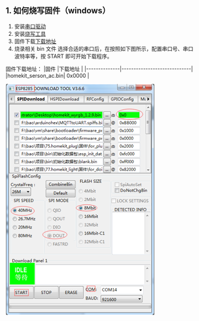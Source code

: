 ## 1. 如何烧写固件（windows）
1. 安装[串口驱动](https://github.com/SmartArduino/DoHome/tree/master/DoHome_HomeKit_Moon_Light/Drive)
2. 安装[烧写工具](http://espressif.com/en/support/download/other-tools)
3. 固件下载[下载地址](https://github.com/SmartArduino/DoHome/tree/master/DoHome_HomeKit_Temperature_Humidity_Sensor/Firmware)
4. 烧录相关 bin 文件
选择合适的串口后，在按照如下图所示，配置串口号、串口波特率等，按 START 即可开始下载程序。

固件下载地址：
|固件          |下载地址                     |
|--------------|-----------------------------|
|homekit_serson_ac.bin| 0x0000                            |

<img src="../README_IMAGE/3.png" width="400" />
